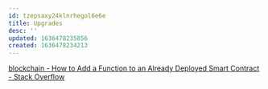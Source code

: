 ```yaml
---
id: tzepsaxy24klnrhegol6e6e
title: Upgrades
desc: ''
updated: 1636478235856
created: 1636478234213
---
```


[blockchain - How to Add a Function to an Already Deployed Smart Contract - Stack Overflow](https://stackoverflow.com/questions/67642450/how-to-add-a-function-to-an-already-deployed-smart-contract)